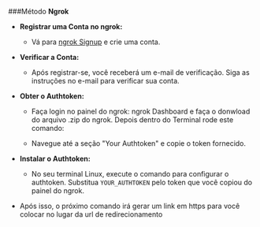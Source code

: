 ###Método **Ngrok**

- **Registrar uma Conta no ngrok:**
    - Vá para [ngrok Signup](https://dashboard.ngrok.com/signup) e crie uma conta.
- **Verificar a Conta:**
    - Após registrar-se, você receberá um e-mail de verificação. Siga as instruções no e-mail para verificar sua conta.
- **Obter o Authtoken:**
    - Faça login no painel do ngrok: ngrok Dashboard e faça o donwload do arquivo .zip do ngrok. Depois dentro do Terminal rode este comando:
        
    - Navegue até a seção "Your Authtoken" e copie o token fornecido.
- **Instalar o Authtoken:**
    - No seu terminal Linux, execute o comando para configurar o authtoken. Substitua `YOUR_AUTHTOKEN` pelo token que você copiou do painel do ngrok.
        
- Após isso, o próximo comando irá gerar um link em https para você colocar no lugar da url de redirecionamento

